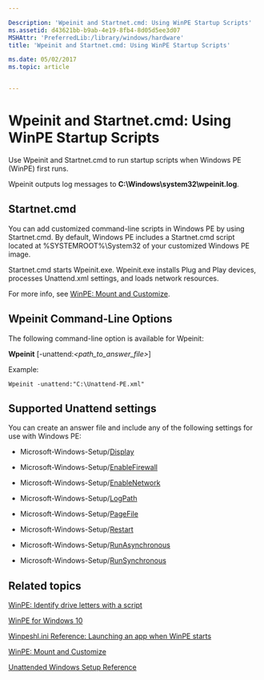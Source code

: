 ```yaml
---

Description: 'Wpeinit and Startnet.cmd: Using WinPE Startup Scripts'
ms.assetid: d43621bb-b9ab-4e19-8fb4-8d05d5ee3d07
MSHAttr: 'PreferredLib:/library/windows/hardware'
title: 'Wpeinit and Startnet.cmd: Using WinPE Startup Scripts'

ms.date: 05/02/2017
ms.topic: article


---
```


# Wpeinit and Startnet.cmd: Using WinPE Startup Scripts


Use Wpeinit and Startnet.cmd to run startup scripts when Windows PE (WinPE) first runs.

Wpeinit outputs log messages to **C:\\Windows\\system32\\wpeinit.log**.

## <span id="startnet.cmd"></span><span id="STARTNET.CMD"></span>Startnet.cmd


You can add customized command-line scripts in Windows PE by using Startnet.cmd. By default, Windows PE includes a Startnet.cmd script located at %SYSTEMROOT%\\System32 of your customized Windows PE image.

Startnet.cmd starts Wpeinit.exe. Wpeinit.exe installs Plug and Play devices, processes Unattend.xml settings, and loads network resources.

For more info, see [WinPE: Mount and Customize](winpe-mount-and-customize.md).

## <span id="Wpeinit_Command-Line_Options"></span><span id="wpeinit_command-line_options"></span><span id="WPEINIT_COMMAND-LINE_OPTIONS"></span>Wpeinit Command-Line Options


The following command-line option is available for Wpeinit:

**Wpeinit** \[-unattend:*&lt;path\_to\_answer\_file&gt;*\]

Example:

```
Wpeinit -unattend:"C:\Unattend-PE.xml"
```

## <span id="Supported_Unattend_settings"></span><span id="supported_unattend_settings"></span><span id="SUPPORTED_UNATTEND_SETTINGS"></span>Supported Unattend settings


You can create an answer file and include any of the following settings for use with Windows PE:

-   Microsoft-Windows-Setup/[Display](https://msdn.microsoft.com/library/windows/hardware/dn915285)

-   Microsoft-Windows-Setup/[EnableFirewall](https://msdn.microsoft.com/library/windows/hardware/dn915375)

-   Microsoft-Windows-Setup/[EnableNetwork](https://msdn.microsoft.com/library/windows/hardware/dn915383)

-   Microsoft-Windows-Setup/[LogPath](https://msdn.microsoft.com/library/windows/hardware/dn915490)

-   Microsoft-Windows-Setup/[PageFile](https://msdn.microsoft.com/library/windows/hardware/dn915671)

-   Microsoft-Windows-Setup/[Restart](https://msdn.microsoft.com/library/windows/hardware/dn915783)

-   Microsoft-Windows-Setup/[RunAsynchronous](https://msdn.microsoft.com/library/windows/hardware/dn915800)

-   Microsoft-Windows-Setup/[RunSynchronous](https://msdn.microsoft.com/library/windows/hardware/dn915804)

## <span id="related_topics"></span>Related topics

[WinPE: Identify drive letters with a script](winpe-identify-drive-letters.md)

[WinPE for Windows 10](winpe-intro.md)

[Winpeshl.ini Reference: Launching an app when WinPE starts](winpeshlini-reference-launching-an-app-when-winpe-starts.md)

[WinPE: Mount and Customize](winpe-mount-and-customize.md)

[Unattended Windows Setup Reference](http://go.microsoft.com/fwlink/?LinkId=206281)

 

 






